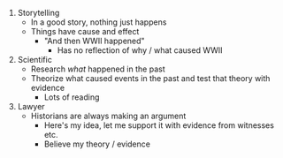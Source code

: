 1. Storytelling
	- In a good story, nothing just happens
	- Things have cause and effect
		- "And then WWII happened"
			- Has no reflection of why / what caused WWII
2. Scientific
	- Research _what_ happened in the past
	- Theorize what caused events in the past and test that theory with evidence
		- Lots of reading
3. Lawyer
	- Historians are always making an argument
		- Here's my idea, let me support it with evidence from witnesses etc.
		- Believe my theory / evidence